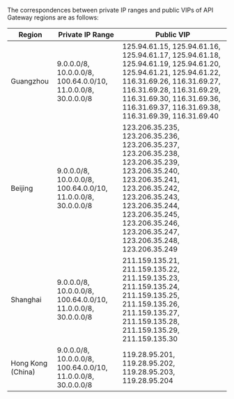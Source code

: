 The correspondences between private IP ranges and public VIPs of API Gateway regions are as follows:


| Region     | Private IP Range                           | Public VIP                                                     |
| -------- | ---------------------------------- | ------------------------------------------------------------ |
| Guangzhou     | 9.0.0.0/8, 10.0.0.0/8, 100.64.0.0/10, 11.0.0.0/8, 30.0.0.0/8 | 125.94.61.15, 125.94.61.16, 125.94.61.17, 125.94.61.18, 125.94.61.19, 125.94.61.20, 125.94.61.21, 125.94.61.22, 116.31.69.26, 116.31.69.27, 116.31.69.28, 116.31.69.29, 116.31.69.30, 116.31.69.36, 116.31.69.37, 116.31.69.38, 116.31.69.39, 116.31.69.40 |
| Beijing     | 9.0.0.0/8, 10.0.0.0/8, 100.64.0.0/10, 11.0.0.0/8, 30.0.0.0/8 | 123.206.35.235, 123.206.35.236, 123.206.35.237, 123.206.35.238, 123.206.35.239, 123.206.35.240, 123.206.35.241, 123.206.35.242, 123.206.35.243, 123.206.35.244, 123.206.35.245, 123.206.35.246, 123.206.35.247, 123.206.35.248, 123.206.35.249|
| Shanghai     | 9.0.0.0/8, 10.0.0.0/8, 100.64.0.0/10, 11.0.0.0/8, 30.0.0.0/8 | 211.159.135.21, 211.159.135.22, 211.159.135.23, 211.159.135.24, 211.159.135.25, 211.159.135.26, 211.159.135.27, 211.159.135.28, 211.159.135.29, 211.159.135.30                           |
| Hong Kong (China)     | 9.0.0.0/8, 10.0.0.0/8, 100.64.0.0/10, 11.0.0.0/8, 30.0.0.0/8 | 119.28.95.201, 119.28.95.202, 119.28.95.203, 119.28.95.204                         |
